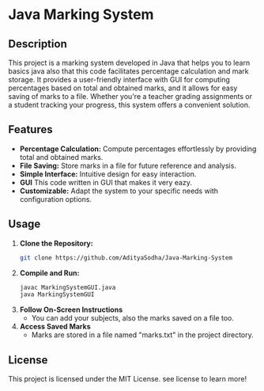 # Java Marking System

## Description
This project is a marking system developed in Java that helps you to learn basics java also that this code facilitates percentage calculation and mark storage. It provides a user-friendly interface with GUI for computing percentages based on total and obtained marks, and it allows for easy saving of marks to a file. Whether you're a teacher grading assignments or a student tracking your progress, this system offers a convenient solution.

## Features
- **Percentage Calculation:** Compute percentages effortlessly by providing total and obtained marks.
- **File Saving:** Store marks in a file for future reference and analysis.
- **Simple Interface:** Intuitive design for easy interaction.
- **GUI** This code written in GUI that makes it very eazy.
- **Customizable:** Adapt the system to your specific needs with configuration options.


## Usage
1. **Clone the Repository:**
   ```bash
   git clone https://github.com/AdityaSodha/Java-Marking-System
2. **Compile and Run:**
     ```bash
     javac MarkingSystemGUI.java
     java MarkingSystemGUI
3. **Follow On-Screen Instructions**
   - You can add your subjects, also the marks saved on a file too.
4. **Access Saved Marks**
   - Marks are stored in a file named "marks.txt" in the project directory.

## License
This project is licensed under the MIT License. see license to learn more!

